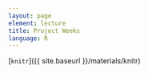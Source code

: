 ```yaml
---
layout: page
element: lecture
title: Project Weeks
language: R
---
```


[`knitr`]({{ site.baseurl }}/materials/knitr)
